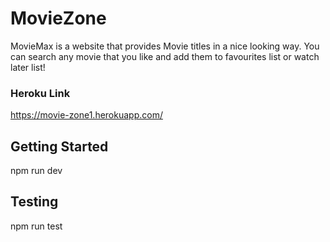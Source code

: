 # MovieZone

MovieMax is a website that provides Movie titles in a nice looking way. You can search any movie that you like and add them to favourites list or watch later list!

### Heroku Link
https://movie-zone1.herokuapp.com/

## Getting Started

npm run dev

## Testing

npm run test
